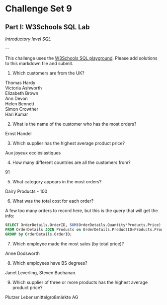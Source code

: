 # Challenge Set 9
## Part I: W3Schools SQL Lab 

*Introductory level SQL*

--

This challenge uses the [W3Schools SQL playground](http://www.w3schools.com/sql/trysql.asp?filename=trysql_select_all). Please add solutions to this markdown file and submit.

1. Which customers are from the UK?  
  
Thomas Hardy  
Victoria Ashworth  
Elizabeth Brown  
Ann Devon  
Helen Bennett  
Simon Crowther  
Hari Kumar  
   
2. What is the name of the customer who has the most orders?   
  
Ernst Handel  
  
3. Which supplier has the highest average product price?  
  
Aux joyeux ecclésiastiques  
  
4. How many different countries are all the customers from?  
  
91  
  
5. What category appears in the most orders?  
  
Dairy Products - 100  
  
6. What was the total cost for each order?   
  
A few too many orders to record here, but this is the query that will get the info:  
~~~~sql
SELECT OrderDetails.OrderID, SUM(OrderDetails.Quantity*Products.Price)   
FROM OrderDetails JOIN Products on OrderDetails.ProductID=Products.ProductID  
GROUP by OrderDetails.OrderID;  
~~~~ 
   
7. Which employee made the most sales (by total price)?  
  
Anne Dodsworth  
  
8. Which employees have BS degrees?  
  
Janet Leverling, Steven Buchanan.  
  
9. Which supplier of three or more products has the highest average product price?   

Plutzer Lebensmittelgroßmärkte AG  


